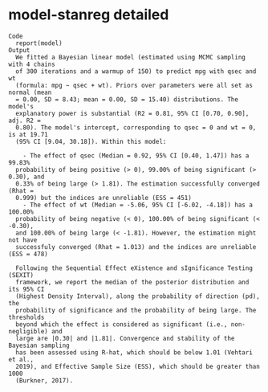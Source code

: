 # model-stanreg detailed

    Code
      report(model)
    Output
      We fitted a Bayesian linear model (estimated using MCMC sampling with 4 chains
      of 300 iterations and a warmup of 150) to predict mpg with qsec and wt
      (formula: mpg ~ qsec + wt). Priors over parameters were all set as normal (mean
      = 0.00, SD = 8.43; mean = 0.00, SD = 15.40) distributions. The model's
      explanatory power is substantial (R2 = 0.81, 95% CI [0.70, 0.90], adj. R2 =
      0.80). The model's intercept, corresponding to qsec = 0 and wt = 0, is at 19.71
      (95% CI [9.04, 30.18]). Within this model:
      
        - The effect of qsec (Median = 0.92, 95% CI [0.40, 1.47]) has a 99.83%
      probability of being positive (> 0), 99.00% of being significant (> 0.30), and
      0.33% of being large (> 1.81). The estimation successfully converged (Rhat =
      0.999) but the indices are unreliable (ESS = 451)
        - The effect of wt (Median = -5.06, 95% CI [-6.02, -4.18]) has a 100.00%
      probability of being negative (< 0), 100.00% of being significant (< -0.30),
      and 100.00% of being large (< -1.81). However, the estimation might not have
      successfuly converged (Rhat = 1.013) and the indices are unreliable (ESS = 478)
      
      Following the Sequential Effect eXistence and sIgnificance Testing (SEXIT)
      framework, we report the median of the posterior distribution and its 95% CI
      (Highest Density Interval), along the probability of direction (pd), the
      probability of significance and the probability of being large. The thresholds
      beyond which the effect is considered as significant (i.e., non-negligible) and
      large are |0.30| and |1.81|. Convergence and stability of the Bayesian sampling
      has been assessed using R-hat, which should be below 1.01 (Vehtari et al.,
      2019), and Effective Sample Size (ESS), which should be greater than 1000
      (Burkner, 2017).

